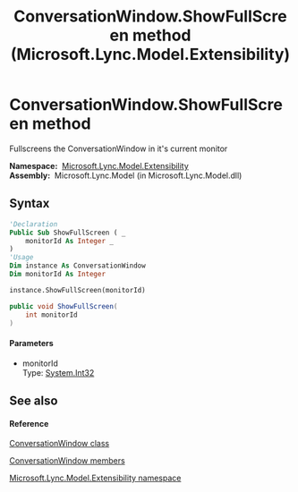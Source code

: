 ﻿---
title: ConversationWindow.ShowFullScreen method  (Microsoft.Lync.Model.Extensibility)
TOCTitle: 'ShowFullScreen method '
ms:assetid: M:Microsoft.Lync.Model.Extensibility.ConversationWindow.ShowFullScreen(System.Int32)_DI_3_UC_OCS14MrefLyncWPF
ms:mtpsurl: https://msdn.microsoft.com/en-us/library/microsoft.lync.model.extensibility.conversationwindow.showfullscreen(v=office.15)
ms:contentKeyID: 48595312
ms.date: 07/28/2014
mtps_version: v=office.15
f1_keywords:
- Microsoft.Lync.Model.Extensibility.ConversationWindow.ShowFullScreen
dev_langs:
- CSharp
- JScript
- VB
- other
---

# ConversationWindow.ShowFullScreen method

Fullscreens the ConversationWindow in it's current monitor

**Namespace:**  [Microsoft.Lync.Model.Extensibility](microsoft-lync-model-extensibility-namespace_2.md)  
**Assembly:**  Microsoft.Lync.Model (in Microsoft.Lync.Model.dll)

## Syntax

``` vb
'Declaration
Public Sub ShowFullScreen ( _
    monitorId As Integer _
)
'Usage
Dim instance As ConversationWindow
Dim monitorId As Integer

instance.ShowFullScreen(monitorId)
```

``` csharp
public void ShowFullScreen(
    int monitorId
)
```

#### Parameters

  - monitorId  
    Type: [System.Int32](http://msdn2.microsoft.com/en-us/library/td2s409d)  

## See also

#### Reference

[ConversationWindow class](conversationwindow-class-microsoft-lync-model-extensibility_2.md)

[ConversationWindow members](conversationwindow-members-microsoft-lync-model-extensibility_2.md)

[Microsoft.Lync.Model.Extensibility namespace](microsoft-lync-model-extensibility-namespace_2.md)

